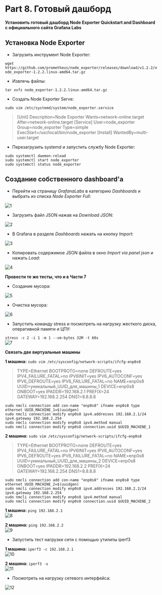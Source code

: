# Part 8. Готовый дашборд

**Установить готовый дашборд Node Exporter Quickstart and Dashboard с официального сайта Grafana Labs**

## Установка Node Exporter

- Загрузить инструмент Node Exporter:

`wget https://github.com/prometheus/node_exporter/releases/download/v1.2.2/node_exporter-1.2.2.linux-amd64.tar.gz` <br>

- Извлечь файлы:

`tar xvfz node_exporter-1.2.2.linux-amd64.tar.gz` <br>

- Создать Node Exporter Serve:

`sudo vim /etc/systemd/system/node_exporter.service` <br>
>[Unit]
Description=Node Exporter
Wants=network-online.target
After=network-online.target
[Service]
User=node_exporter
Group=node_exporter
Type=simple
ExecStart=/usr/local/bin/node_exporter
[Install]
WantedBy=multi-user.target

- Перезагрузить systemd и запустить службу Node Exporter:

`sudo systemctl daemon-reload` <br>
`sudo systemctl start node_exporter` <br>
`sudo systemctl status node_exporter` <br>

## Создание собственного dashboard'а

- Перейти на страницу *GrafanaLabs* в категорию *Dashboards* и выбрать из списка *Node Exporter Full*:

<img src="../../misc/images/part_8/1.jpg" alt="1" />

- Загрузить файл JSON нажав на *Download JSON*:

<img src="../../misc/images/part_8/2.jpg" alt="2" />

- В Grafana в разделе *Dashboards* нажать на кнопку *Import*:

<img src="../../misc/images/part_8/3.jpg" alt="3" />

- Копировать содержимое JSON файла в окно *Import via panel json* и нажать *Load*:

<img src="../../misc/images/part_8/4.jpg" alt="4" />

**Провести те же тесты, что и в Части 7**

- Создание мусора:

<img src="../../misc/images/part_8/5.jpg" alt="5" />

- Очистка мусора:

<img src="../../misc/images/part_8/6.jpg" alt="6" />

- Запустить команду stress и посмотреть на нагрузку жесткого диска, оперативной памяти и ЦПУ:

`stress -c 2 -i 1 -m 1 --vm-bytes 32M -t 60s` <br>
<img src="../../misc/images/part_8/7.jpg" alt="7" />

**Связать две виртуальные машины**

**1 машина:** `sudo vim /etc/sysconfig/network-scripts/ifcfg-enp0s8` <br>
>TYPE=Ethernet
BOOTPROTO=none
DEFROUTE=yes
IPV4_FAILURE_FATAL=no
IPV6INIT=yes
IPV6_AUTOCONF=yes
IPV6_DEFROUTE=yes
IPV6_FAILURE_FATAL=no
NAME=enp0s8
UUID=уникальный_UUID_для_машины_1
DEVICE=enp0s8
ONBOOT=yes
IPADDR=192.168.2.1
PREFIX=24
GATEWAY=192.168.2.254
DNS1=8.8.8.8

`sudo nmcli connection add con-name "enp0s8" ifname enp0s8 type ethernet UUID_MACHINE_1=$(uuidgen)` <br>
`sudo nmcli connection modify enp0s8 ipv4.addresses 192.168.2.1/24 ipv4.gateway 192.168.2.254` <br>
`sudo nmcli connection modify enp0s8 ipv4.method manual` <br>
`sudo nmcli connection modify enp0s8 connection.uuid $UUID_MACHINE_1` <br>

**2 машина:** `sudo vim /etc/sysconfig/network-scripts/ifcfg-enp0s8` <br>
>TYPE=Ethernet
BOOTPROTO=none
DEFROUTE=yes
IPV4_FAILURE_FATAL=no
IPV6INIT=yes
IPV6_AUTOCONF=yes
IPV6_DEFROUTE=yes
IPV6_FAILURE_FATAL=no
NAME=enp0s8
UUID=уникальный_UUID_для_машины_2
DEVICE=enp0s8
ONBOOT=yes
IPADDR=192.168.2.2
PREFIX=24
GATEWAY=192.168.2.254
DNS1=8.8.8.8

`sudo nmcli connection add con-name "enp0s8" ifname enp0s8 type ethernet UUID_MACHINE_2=$(uuidgen)` <br>
`sudo nmcli connection modify enp0s8 ipv4.addresses 192.168.2.2/24 ipv4.gateway 192.168.2.254` <br>
`sudo nmcli connection modify enp0s8 ipv4.method manual` <br>
`sudo nmcli connection modify enp0s8 connection.uuid $UUID_MACHINE_2` <br>

**1 машина:** `ping 192.168.2.1` <br>
<img src="../../misc/images/part_8/8.jpg" alt="8" />

**2 машина:** `ping 192.168.2.2` <br>
<img src="../../misc/images/part_8/9.jpg" alt="9" />

- Запустить тест нагрузки сети с помощью утилиты iperf3

**1 машина:** `iperf3 -c 192.168.2.1` <br>
<img src="../../misc/images/part_8/10.jpg" alt="10" />

**2 машина:** `iperf3 -s` <br>
<img src="../../misc/images/part_8/11.jpg" alt="11" />

- Посмотреть на нагрузку сетевого интерфейса:

<img src="../../misc/images/part_8/12.jpg" alt="12" />